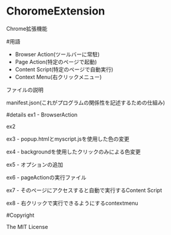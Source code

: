 # ChoromeExtension
Chrome拡張機能


#用語

- Browser Action(ツールバーに常駐)
- Page Action(特定のページで起動)
- Content Script(特定のページで自動実行)
- Context Menu(右クリックメニュー)

ファイルの説明

manifest.json(これがプログラムの関係性を記述するための仕組み)

#details
ex1 - BrowserAction

ex2

ex3 - popup.htmlとmyscript.jsを使用した色の変更

ex4 - backgroundを使用したクリックのみによる色変更

ex5 - オプションの追加

ex6 - pageActionの実行ファイル

ex7 - そのページにアクセスすると自動で実行するContent Script

ex8 - 右クリックで実行できるようにするcontextmenu

#Copyright

The MIT License

